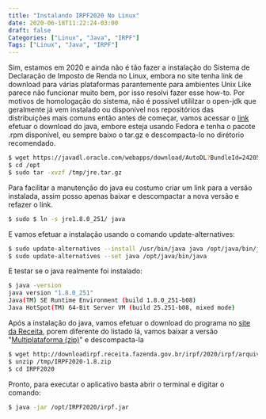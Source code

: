 ```yaml
---
title: "Instalando IRPF2020 No Linux"
date: 2020-06-18T11:22:24-03:00
draft: false
Categories: ["Linux", "Java", "IRPF"]
Tags: ["Linux", "Java", "IRPF"]
---
```

Sim, estamos em 2020 e ainda não é tão fazer a instalação do Sistema de Declaração de Imposto de Renda no Linux, embora no site tenha link de download para várias plataformas parantemente para ambientes Unix Like parece não funcionar muito bem, por isso resolvi fazer esse how-to.
Por motivos de homologação do sistema, não é possível utililzar o open-jdk que geralmente já vem instalado ou disponível nos repositórios das distribuições mais comuns então antes de começar, vamos acessar o [link](https://www.java.com/pt_BR/download/linux_manual.jsp) efetuar o download do java, embore esteja usando Fedora e tenha o pacote .rpm disponível, eu sempre baixo o tar.gz e descompacta-lo no dirétorio recomendado.
```bash
$ wget https://javadl.oracle.com/webapps/download/AutoDL?BundleId=242050_3d5a2bb8f8d4428bbe94aed7ec7ae784 -O /tmp/jre.tar.gz
$ cd /opt
$ sudo tar -xvzf /tmp/jre.tar.gz
```
Para facilitar a manutenção do java eu costumo criar um link para a versão instalada, assim posso apenas baixar e descompactar a nova versão e refazer o link.

```bash
$ sudo $ ln -s jre1.8.0_251/ java
```
E vamos efetuar a instalação usando o comando update-alternatives:
```bash
$ sudo update-alternatives --install /usr/bin/java java /opt/java/bin/java 0
$ sudo update-alternatives --set java /opt/java/bin/java
```
E testar se o java realmente foi instalado:
```bash
$ java -version
java version "1.8.0_251"
Java(TM) SE Runtime Environment (build 1.8.0_251-b08)
Java HotSpot(TM) 64-Bit Server VM (build 25.251-b08, mixed mode)
```
 Após a instalação do java, vamos efetuar o download do programa no [site da Receita](), porem diferente do listado lá, vamos baixar a versão "[Multiplataforma (zip)](http://downloadirpf.receita.fazenda.gov.br/irpf/2020/irpf/arquivos/IRPF2020-1.8.zip)" e descompacta-la
 ```bash
$ wget http://downloadirpf.receita.fazenda.gov.br/irpf/2020/irpf/arquivos/IRPF2020-1.8.zip -O /tmp/IRPF2020-1.8.zip
$ unzip /tmp/IRPF2020-1.8.zip
$ cd IRPF2020
```
Pronto, para executar o aplicativo basta abrir o terminal e digitar o comando:
```bash
$ java -jar /opt/IRPF2020/irpf.jar
```